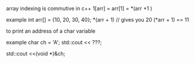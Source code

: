 array indexing is commutive in c++
1[arr] = arr[1] = *(arr +1 )

example 
int arr[] = {10, 20, 30, 40};
*(arr + 1)  //  gives you 20
(*arr + 1) == 11    

to print an address of a char variable 

example
char ch =  'A';
std::cout << ???;

std::cout <<(void *)&ch;